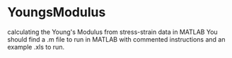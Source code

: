 # YoungsModulus
calculating the Young's Modulus from stress-strain data in MATLAB
You should find a .m file to run in MATLAB with commented instructions and an example .xls to run.
